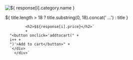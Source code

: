  <div class="box">
 <div class='img-box'>
             <img class="images" src="${response[i].images[1]}" alt="${
          response[i].category.name
        }" ></img>
        <div class='bottom'>
            <p>${
             title.length > 18 ? title.substring(0, 18).concat(' ...') : title
           }</p> 
             
             <h2>$${response[i].price}</h2>`
             +
      "<button onclick='addtocart(" +
      i++ +
      ")'>Add to cart</button>" +
      `</div>
        </div>`
                 


            